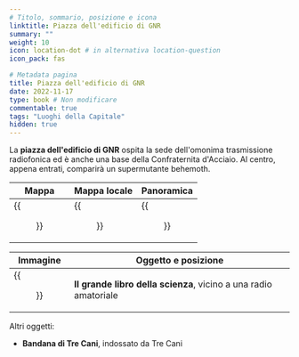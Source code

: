 ```yaml
---
# Titolo, sommario, posizione e icona
linktitle: Piazza dell'edificio di GNR
summary: ""
weight: 10
icon: location-dot # in alternativa location-question
icon_pack: fas

# Metadata pagina
title: Piazza dell'edificio di GNR
date: 2022-11-17
type: book # Non modificare
commentable: true
tags: "Luoghi della Capitale"
hidden: true
---
```



<div class="fo3">

La **piazza dell'edificio di GNR** ospita la sede dell'omonima trasmissione radiofonica ed è anche una base della Confraternita d'Acciaio. Al centro, appena entrati, comparirà un supermutante behemoth.

| Mappa                            | Mappa locale                   | Panoramica                   |
| -------------------------------- | ------------------------------ | ---------------------------- |
| {{<figure src="fo3/GNR_Building_Plaza_loc.webp">}} | {{<figure src="fo3/GNR_building_loc_map.webp">}} | {{<figure src="fo3/GNR_Building_Plaza.webp">}} |

| Immagine                                   | Oggetto e posizione                                              |
| ------------------------------------------ | ---------------------------------------------------------------- |
| {{<figure src="fo3/BB_of_Science_GNR_building_plaza.webp">}} | **Il grande libro della scienza**, vicino a una radio amatoriale |


Altri oggetti:
- **Bandana di Tre Cani**, indossato da Tre Cani

</div>